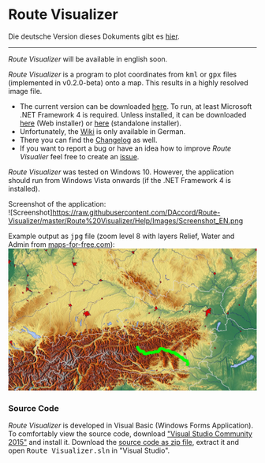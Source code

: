 # Route Visualizer

Die deutsche Version dieses Dokuments gibt es [hier](https://github.com/DAccord/Route-Visualizer/blob/master/README.md).

***

*Route Visualizer* will be available in english soon.

*Route Visualizer* is a program to plot coordinates from <tt>kml</tt> or <tt>gpx</tt> files (implemented in v0.2.0-beta) onto a map. This results in a highly resolved image file.  

* The current version can be downloaded [here](https://github.com/DAccord/Route-Visualizer/releases/latest). To run, at least Microsoft .NET Framework 4 is required. Unless installed, it can be downloaded [here](https://www.microsoft.com/en-us/download/details.aspx?id=17851) (Web installer) or [here](https://www.microsoft.com/en-us/download/details.aspx?id=17718) (standalone installer).
* Unfortunately, the [Wiki](https://github.com/DAccord/Route-Visualizer/wiki) is only available in German.
* There you can find the [Changelog](https://github.com/DAccord/Route-Visualizer/wiki/Changelog) as well.
* If you want to report a bug or have an idea how to improve *Route Visualier* feel free to create an [issue](https://github.com/DAccord/Route-Visualizer/issues).

*Route Visualizer* was tested on Windows 10. However, the application should run from Windows Vista onwards (if the .NET Framework 4 is installed).

Screenshot of the application:  
![Screenshot]https://raw.githubusercontent.com/DAccord/Route-Visualizer/master/Route%20Visualizer/Help/Images/Screenshot_EN.png

Example output as <tt>jpg</tt> file (zoom level 8 with layers Relief, Water and Admin from [maps-for-free.com](http://maps-for-free.com/)):
![Beispielbild](https://raw.githubusercontent.com/DAccord/Route-Visualizer/master/Route%20Visualizer/Help/Images/Testbild.jpg)

### Source Code
*Route Visualizer* is developed in Visual Basic (Windows Forms Application). To comfortably view the source code, download ["Visual Studio Community 2015"](https://www.visualstudio.com/de-de/downloads/download-visual-studio-vs.aspx) and install it. Download the [source code as zip file](https://github.com/DAccord/Route-Visualizer/archive/master.zip), extract it and open <tt>Route Visualizer.sln</tt> in "Visual Studio".
